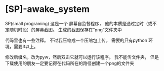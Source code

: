 # [SP]-awake_system
SP(small programing) 
这是一个 屏幕自监督程序，
他的本质是通过定时（或不定随机时段）的屏幕截图。
生成的截图保存在“png”文件夹中

代码里也有一些注释。
不过我压缩成一个压缩包上传，
需要的只有python 环境，需要3以上。

修改后缀名，改为pyw，然后双击它就可以运行该程序。
我不能传文件夹，
但是下载使用的朋友一定要记得在代码所在的路径创建一个png的文件夹

